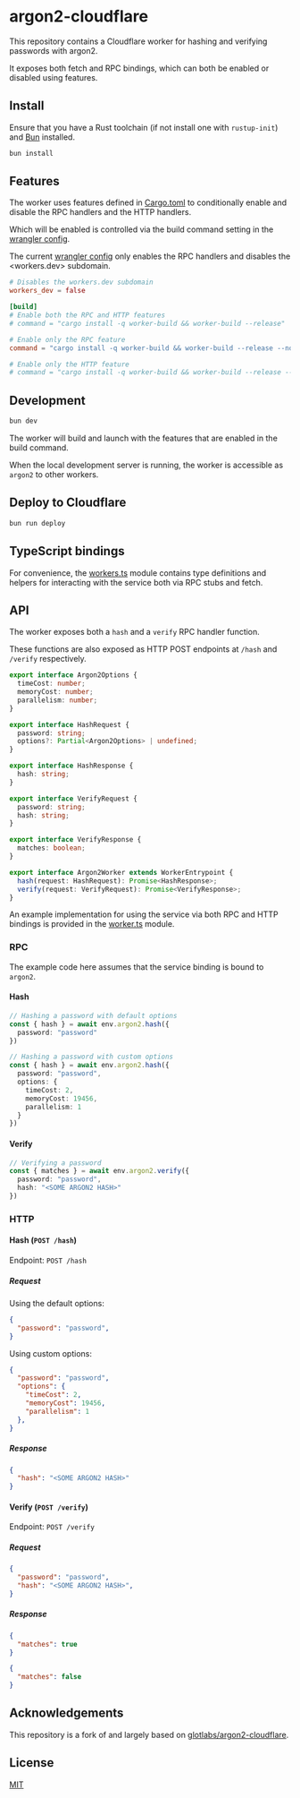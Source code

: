 # argon2-cloudflare

This repository contains a Cloudflare worker for hashing and verifying passwords with argon2.

It exposes both fetch and RPC bindings, which can both be enabled or disabled using features.

## Install

Ensure that you have a Rust toolchain (if not install one with `rustup-init`) and [Bun](https://bun.sh) installed.

```sh
bun install
```

## Features

The worker uses features defined in [Cargo.toml](./Cargo.toml) to conditionally enable and disable the RPC handlers and the HTTP handlers.

Which will be enabled is controlled via the build command setting in the [wrangler config](./wrangler.toml).

The current [wrangler config](./wrangler.toml) only enables the RPC handlers and disables the <workers.dev> subdomain.

```toml
# Disables the workers.dev subdomain
workers_dev = false

[build]
# Enable both the RPC and HTTP features
# command = "cargo install -q worker-build && worker-build --release"

# Enable only the RPC feature
command = "cargo install -q worker-build && worker-build --release --no-default-features --features rpc"

# Enable only the HTTP feature
# command = "cargo install -q worker-build && worker-build --release --no-default-features --features http"
```

## Development

```sh
bun dev
```

The worker will build and launch with the features that are enabled in the build command.

When the local development server is running, the worker is accessible as `argon2` to other workers.

## Deploy to Cloudflare

```sh
bun run deploy
```

## TypeScript bindings

For convenience, the [workers.ts](./worker.ts) module contains type definitions and helpers for interacting with the service both via RPC stubs and fetch.

## API

The worker exposes both a `hash` and a `verify` RPC handler function.

These functions are also exposed as HTTP POST endpoints at `/hash` and `/verify` respectively.

```ts
export interface Argon2Options {
  timeCost: number;
  memoryCost: number;
  parallelism: number;
}

export interface HashRequest {
  password: string;
  options?: Partial<Argon2Options> | undefined;
}

export interface HashResponse {
  hash: string;
}

export interface VerifyRequest {
  password: string;
  hash: string;
}

export interface VerifyResponse {
  matches: boolean;
}

export interface Argon2Worker extends WorkerEntrypoint {
  hash(request: HashRequest): Promise<HashResponse>;
  verify(request: VerifyRequest): Promise<VerifyResponse>;
}
```

An example implementation for using the service via both RPC and HTTP bindings is provided in the [worker.ts](./worker.ts) module.

### RPC

The example code here assumes that the service binding is bound to `argon2`.

#### Hash

```ts
// Hashing a password with default options
const { hash } = await env.argon2.hash({
  password: "password"
})

// Hashing a password with custom options
const { hash } = await env.argon2.hash({
  password: "password",
  options: {
    timeCost: 2,
    memoryCost: 19456,
    parallelism: 1
  }
})
```

#### Verify

```ts
// Verifying a password
const { matches } = await env.argon2.verify({
  password: "password",
  hash: "<SOME ARGON2 HASH>"
})
```

### HTTP

#### Hash (`POST /hash`)

Endpoint: `POST /hash`

##### Request

Using the default options:

```json
{
  "password": "password",
}
```

Using custom options:

```json
{
  "password": "password",
  "options": {
    "timeCost": 2,
    "memoryCost": 19456,
    "parallelism": 1
  },
}
```

##### Response

```json
{
  "hash": "<SOME ARGON2 HASH>"
}
```

#### Verify (`POST /verify`)

Endpoint: `POST /verify`

##### Request

```json
{
  "password": "password",
  "hash": "<SOME ARGON2 HASH>",
}
```

##### Response

```json
{
  "matches": true
}
```

```json
{
  "matches": false
}
```

## Acknowledgements

This repository is a fork of and largely based on [glotlabs/argon2-cloudflare](https://github.com/glotlabs/argon2-cloudflare).

## License

[MIT](./LICENSE)

